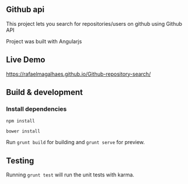 ##  Github api 

This project lets you search for repositories/users on github using Github API

Project was built with Angularjs

## Live Demo

https://rafaelmagalhaes.github.io/Github-repository-search/



## Build & development

### Install dependencies 

`npm install`

`bower install`


Run `grunt build` for building and `grunt serve` for preview.


## Testing

Running `grunt test` will run the unit tests with karma.

